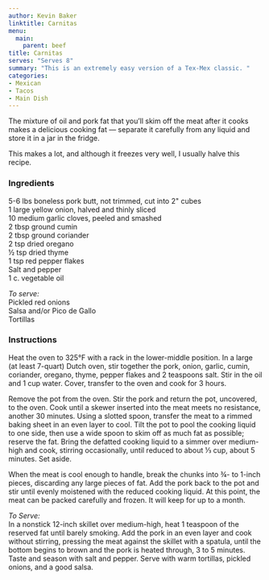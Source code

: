 ```yaml
---
author: Kevin Baker
linktitle: Carnitas
menu:
  main:
    parent: beef
title: Carnitas
serves: "Serves 8"
summary: "This is an extremely easy version of a Tex-Mex classic. "
categories:
- Mexican
- Tacos
- Main Dish
---
```

The mixture of oil and pork fat that you’ll skim off the meat after it cooks makes a delicious cooking fat — separate it carefully from any liquid and store it in a jar in the fridge. 

This makes a lot, and although it freezes very well, I usually halve this recipe.

### Ingredients

<div class="ingredient-list">

5-6 lbs boneless pork butt, not trimmed, cut into 2" cubes  
1 large yellow onion, halved and thinly sliced  
10 medium garlic cloves, peeled and smashed  
2 tbsp ground cumin  
2 tbsp ground coriander  
2 tsp dried oregano  
½ tsp dried thyme  
1 tsp red pepper flakes  
Salt and pepper  
1 c. vegetable oil  
  
*To serve:*  
Pickled red onions  
Salsa and/or Pico de Gallo  
Tortillas   

</div>

### Instructions

Heat the oven to 325°F with a rack in the lower-middle position. In a large (at least 7-quart) Dutch oven, stir together the pork, onion, garlic, cumin, coriander, oregano, thyme, pepper flakes and 2 teaspoons salt. Stir in the oil and 1 cup water. Cover, transfer to the oven and cook for 3 hours. 

Remove the pot from the oven. Stir the pork and return the pot, uncovered, to the oven. Cook until a skewer inserted into the meat meets no resistance, another 30 minutes. Using a slotted spoon, transfer the meat to a rimmed baking sheet in an even layer to cool. Tilt the pot to pool the cooking liquid to one side, then use a wide spoon to skim off as much fat as possible; reserve the fat. Bring the defatted cooking liquid to a simmer over medium-high and cook, stirring occasionally, until reduced to about ⅓ cup, about 5 minutes. Set aside. 

When the meat is cool enough to handle, break the chunks into ¾- to 1-inch pieces, discarding any large pieces of fat. Add the pork back to the pot and stir until evenly moistened with the reduced cooking liquid. At this point, the meat can be packed carefully and frozen. It will keep for up to a month.

*To Serve:*  
In a nonstick 12-inch skillet over medium-high, heat 1 teaspoon of the reserved fat until barely smoking. Add the pork in an even layer and cook without stirring, pressing the meat against the skillet with a spatula, until the bottom begins to brown and the pork is heated through, 3 to 5 minutes. Taste and season with salt and pepper. 
Serve with warm tortillas, pickled onions, and a good salsa.